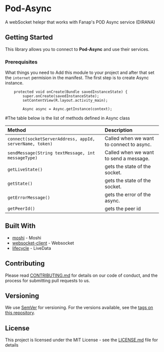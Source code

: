 
# Pod-Async
A webSocket helepr that works with Fanap's POD Async service (DIRANA)

## Getting Started

This library allows you to connect to **Pod-Async** and use their services.

### Prerequisites

What things you need to Add this module to your project and after that set the `internet` permision in the manifest.
 The first step is to create Async instance.


``` @Override
    protected void onCreate(Bundle savedInstanceState) {
        super.onCreate(savedInstanceState);
        setContentView(R.layout.activity_main);

        Async async = Async.getInstance(context);
```

#The table below is the list of  methods defined in Async class

| Method                        | Description                                          |
|:------------------------------|:-----------------------------------------------------|
| `connect(socketServerAddress, appId, serverName, token)`         | Called when we want to connect to async. |
| `sendMessage(String textMessage, int messageType)`               | Called when we want to send a message.             |
| `getLiveState()`             | gets the state of the socket.           |
| `getState()`                |  gets the state of the socket.                |
| `getErrorMessage()`                 | gets the error of the async.        |
| `getPeerId()`         | gets the peer id       |

## Built With

* [moshi](https://github.com/square/moshi) - Moshi
* [websocket-client](https://github.com/TakahikoKawasaki/nv-websocket-client) - Websocket
* [lifecycle](https://developer.android.com/reference/android/arch/lifecycle/LiveData) - LiveData

## Contributing

Please read [CONTRIBUTING.md](https://gist.github.com/PurpleBooth/b24679402957c63ec426) for details on our code of conduct, and the process for submitting pull requests to us.

## Versioning

We use [SemVer](http://semver.org/) for versioning. For the versions available, see the [tags on this repository](https://github.com/your/project/tags). 

## License

This project is licensed under the MIT License - see the [LICENSE.md](LICENSE.md) file for details


